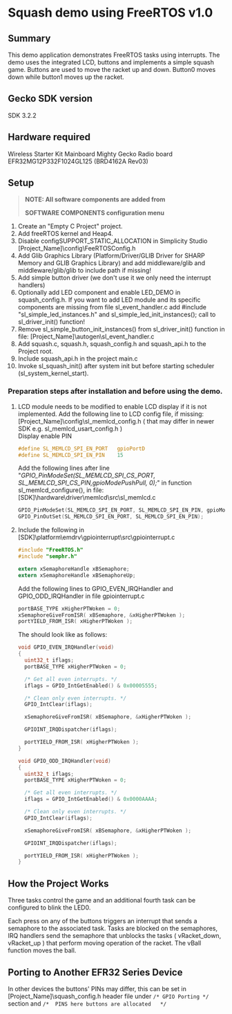 # Squash demo using FreeRTOS v1.0 #

## Summary ##

This demo application demonstrates FreeRTOS tasks using interrupts.
The demo uses the integrated LCD, buttons and implements a simple squash game.
Buttons are used to move the racket up and down. 
Button0 moves down while button1 moves up the racket.

## Gecko SDK version ##

SDK 3.2.2

## Hardware required ##

Wireless Starter Kit Mainboard
Mighty Gecko Radio board  EFR32MG12P332F1024GL125 (BRD4162A Rev03)

## Setup ##

> **NOTE: All software components are added from**
>
> **SOFTWARE COMPONENTS configuration menu**

1. Create an "Empty C Project" project.
2. Add freeRTOS kernel and Heap4.
3. Disable configSUPPORT_STATIC_ALLOCATION in Simplicity Studio [Project_Name]\config\FeeRTOSConfig.h
4. Add Glib Graphics Library (Platform/Driver/GLIB Driver for SHARP Memory and GLIB Graphics Library) and add middleware/glib and middleware/glib/glib to include path if missing!
5. Add simple button driver (we don't use it we only need the interrupt handlers)
6. Optionally add LED component and enable LED_DEMO in squash_config.h. If you want to add LED module and its specific components are missing from file sl_event_handler.c add #include "sl_simple_led_instances.h" and sl_simple_led_init_instances(); call to sl_driver_init() function!
7. Remove sl_simple_button_init_instances() from sl_driver_init() function in file: [Project_Name]\autogen\sl_event_handler.c
8. Add squash.c, squash.h, squash_config.h and squash_api.h to the Project root.
9. Include squash_api.h in the project main.c
10. Invoke sl_squash_init() after system init but before starting scheduler (sl_system_kernel_start).

### Preparation steps after installation and before using the demo. ###

1. LCD module needs to be modified to enable LCD display if it is not implemented.
   Add the following line to LCD config file, if missing: [Project_Name]\config\sl_memlcd_config.h ( that may differ in newer SDK e.g. sl_memlcd_usart_config.h )  
   Display enable PIN

   ```C
   #define SL_MEMLCD_SPI_EN_PORT   gpioPortD  
   #define SL_MEMLCD_SPI_EN_PIN    15
   ```  

   Add the following lines after line "*GPIO_PinModeSet(SL_MEMLCD_SPI_CS_PORT, SL_MEMLCD_SPI_CS_PIN,gpioModePushPull, 0);*" in function sl_memlcd_configure(), in file: [SDK]\hardware\driver\memlcd\src\sl_memlcd.c

   ```C
   GPIO_PinModeSet(SL_MEMLCD_SPI_EN_PORT, SL_MEMLCD_SPI_EN_PIN, gpioModePushPull, 0);
   GPIO_PinOutSet(SL_MEMLCD_SPI_EN_PORT, SL_MEMLCD_SPI_EN_PIN);
   ```

2. Include the following in [SDK]\platform\emdrv\gpiointerrupt\src\gpiointerrupt.c

   ```C
   #include "FreeRTOS.h"  
   #include "semphr.h"
   
   extern xSemaphoreHandle xBSemaphore;  
   extern xSemaphoreHandle xBSemaphoreUp;
   ```

   Add the following lines to GPIO_EVEN_IRQHandler and GPIO_ODD_IRQHandler in file gpiointerrupt.c  

   ```C
   portBASE_TYPE xHigherPTWoken = 0;     
   xSemaphoreGiveFromISR( xBSemaphore, &xHigherPTWoken );  
   portYIELD_FROM_ISR( xHigherPTWoken );
   ```

   The should look like as follows:

   ```C
   void GPIO_EVEN_IRQHandler(void)
   {
     uint32_t iflags;
     portBASE_TYPE xHigherPTWoken = 0;

     /* Get all even interrupts. */
     iflags = GPIO_IntGetEnabled() & 0x00005555;

     /* Clean only even interrupts. */
     GPIO_IntClear(iflags);

     xSemaphoreGiveFromISR( xBSemaphore, &xHigherPTWoken );

     GPIOINT_IRQDispatcher(iflags);

     portYIELD_FROM_ISR( xHigherPTWoken );
   }

   void GPIO_ODD_IRQHandler(void)
   {
     uint32_t iflags;
     portBASE_TYPE xHigherPTWoken = 0;

     /* Get all even interrupts. */
     iflags = GPIO_IntGetEnabled() & 0x0000AAAA;

     /* Clean only even interrupts. */
     GPIO_IntClear(iflags);

     xSemaphoreGiveFromISR( xBSemaphore, &xHigherPTWoken );

     GPIOINT_IRQDispatcher(iflags);

     portYIELD_FROM_ISR( xHigherPTWoken );
   }
   ```

## How the Project Works ##
  
Three tasks control the game and an additional fourth task can be configured to blink the LED0.

Each press on any of the buttons triggers an interrupt that sends a semaphore to the associated task.
Tasks are blocked on the semaphores, IRQ handlers send the semaphore that unblocks the tasks ( vRacket_down, vRacket_up ) that perform moving operation of the racket.
The vBall function moves the ball.

## Porting to Another EFR32 Series Device ##

In other devices the buttons' PINs may differ, this can be set in [Project_Name]\squash_config.h header file under `/* GPIO Porting */` section and `/*  PINS here buttons are allocated   */`